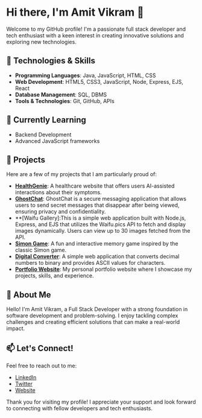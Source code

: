 # Hi there, I'm Amit Vikram 👋

Welcome to my GitHub profile! I'm a passionate full stack developer and tech enthusiast with a keen interest in creating innovative solutions and exploring new technologies. 

## 🔧 Technologies & Skills

- **Programming Languages**: Java, JavaScript, HTML, CSS
- **Web Development**: HTML5, CSS3, JavaScript, Node, Express, EJS, React
- **Database Management**: SQL, DBMS
- **Tools & Technologies**: Git, GitHub, APIs

## 🌱 Currently Learning

- Backend Development
- Advanced JavaScript frameworks

## 💼 Projects

Here are a few of my projects that I am particularly proud of:

- **[HealthGenie](link_to_your_healthgenie_project)**: A healthcare website that offers users AI-assisted interactions about their symptoms.
- **[GhostChat](https://amit766-ui.github.io/GhostChat_App-/)**: GhostChat is a secure messaging application that allows users to send secret messages that disappear after being viewed, ensuring privacy and 
    confidentiality.
- **[Waifu Gallery]:This is a simple web application built with Node.js, Express, and EJS that utilizes the Waifu.pics API to fetch and display images dynamically. Users can view up to 30 images fetched from the API.
- **[Simon Game](https://amit766-ui.github.io/Simon_Game/)**: A fun and interactive memory game inspired by the classic Simon game.
- **[Digital Converter](https://amit766-ui.github.io/Digital_Converter/)**: A simple web application that converts decimal numbers to binary and provides ASCII values for characters.
- **[Portfolio Website](https://amit766-ui.github.io/AmitVikram-Website/)**: My personal portfolio website where I showcase my projects, skills, and experience.

## 🌟 About Me

Hello! I'm Amit Vikram, a Full Stack Developer with a strong foundation in software development and problem-solving. I enjoy tackling complex challenges and creating efficient solutions that can make a real-world impact.

## 📫 Let's Connect!

Feel free to reach out to me:

- [LinkedIn](https://www.linkedin.com/in/amit-vikram-8074061b0/?utm_source=share&utm_campaign=share_via&utm_content=profile&utm_medium=android_app)
- [Twitter](your_twitter_profile)
- [Website](https://amit766-ui.github.io/AmitVikram-Website/)

Thank you for visiting my profile! I appreciate your support and look forward to connecting with fellow developers and tech enthusiasts.



<!---
Amit766-ui/Amit766-ui is a ✨ special ✨ repository because its `README.md` (this file) appears on your GitHub profile.
You can click the Preview link to take a look at your changes.
--->
